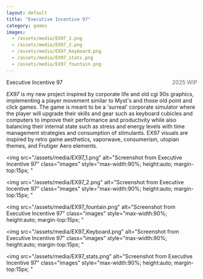 ```yaml
---
layout: default
title: "Executive Incentive 97"
category: games
images:
  - /assets/media/EX97_1.png
  - /assets/media/EX97_2.png
  - /assets/media/EX97_Keyboard.png
  - /assets/media/EX97_stats.png
  - /assets/media/EX97_fountain.png
---
```


<div id="img-1" class="mb-4" style="">

  <!-- Title and Year -->
  <div style="display: flex; justify-content: space-between; align-items: baseline;">
      <p style="margin: 0;">Executive Incentive 97</p>
    <span style="font-size: 0.9rem; color: #666;">2025 WIP</span>
  </div>

  <!-- Description -->
  <p class="post-paragraph">
    <em>EX97</em> is my new project inspired by corporate life and old cgi 90s graphics, implementing a player movement similar to Myst's and those old point and click games. The game is meant to be a 'surreal' corporate simulator where the player will upgrade their skills and gear such as keyboard cubicles and computers to improve their performance and productivity while also balancing their internal state such as stress and energy levels with time management strategies and consumption of stimulants. EX97 visuals are inspired by retro game aesthetics, vaporwave, consumerism, utopian themes, and Frutiger Aero elements.
  </p>

  <img
    src="/assets/media/EX97_1.png"
    alt="Screenshot from Executive Incentive 97"
    class="images"
    style="max-width:90%; height:auto; margin-top:15px; "
  >

  <img
    src="/assets/media/EX97_2.png"
    alt="Screenshot from Executive Incentive 97"
    class="images"
    style="max-width:90%; height:auto; margin-top:15px; "
  >

  <img
    src="/assets/media/EX97_fountain.png"
    alt="Screenshot from Executive Incentive 97"
    class="images"
    style="max-width:90%; height:auto; margin-top:15px; "
  >

  <img
    src="/assets/media/EX97_Keyboard.png"
    alt="Screenshot from Executive Incentive 97"
    class="images"
    style="max-width:90%; height:auto; margin-top:15px; "
  >

  <img
    src="/assets/media/EX97_stats.png"
    alt="Screenshot from Executive Incentive 97"
    class="images"
    style="max-width:90%; height:auto; margin-top:15px; "
  >


  <!-- Video -->
  <!--<video
    src="/assets/media/mazewar_new_chair.mp4"
    controls
    style="max-width: 90%; height: auto; margin-top: 15px;"
  >
    Your browser does not support the video tag.
  </video>-->
</div>

